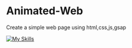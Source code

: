 # Animated-Web
Create a simple web page using html,css,js,gsap


[![My Skills](https://skills.thijs.gg/icons?i=js,html,css,wasm)](https://skills.thijs.gg)
